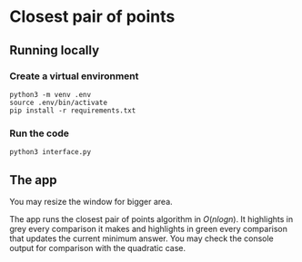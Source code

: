# Closest pair of points
## Running locally
### Create a virtual environment

    python3 -m venv .env
    source .env/bin/activate
    pip install -r requirements.txt

### Run the code
    python3 interface.py

## The app
You may resize the window for bigger area.

The app runs the closest pair of points algorithm in $O(n log n)$. It highlights in grey every comparison it makes and highlights in green every comparison that updates the current minimum answer. You may check the console output for comparison with the quadratic case.
